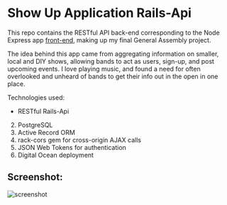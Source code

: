 # Show Up Application Rails-Api

This repo contains the RESTful API back-end corresponding to the Node Express app [front-end](https://github.com/uelski/show_up_frontend), making up my final General Assembly project.

The idea behind this app came from aggregating information on smaller, local and DIY shows, allowing bands to act as users, sign-up, and post upcoming events. I love playing music, and found a need for often overlooked and unheard of bands to get their info out in the open in one place.

Technologies used:
- RESTful Rails-Api
2. PostgreSQL
3. Active Record ORM
2. rack-cors gem for cross-origin AJAX calls
3. JSON Web Tokens for authentication
4. Digital Ocean deployment

## Screenshot:
![screenshot](http://i.imgur.com/9IjK2wZ.png)
